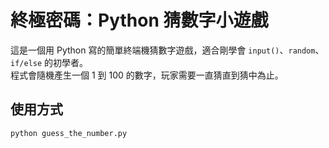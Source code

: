 # 終極密碼：Python 猜數字小遊戲

這是一個用 Python 寫的簡單終端機猜數字遊戲，適合剛學會 `input()`、`random`、`if/else` 的初學者。  
程式會隨機產生一個 1 到 100 的數字，玩家需要一直猜直到猜中為止。  

## 使用方式
```bash
python guess_the_number.py
